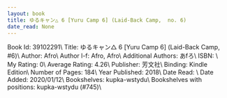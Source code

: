 ```yaml
---
layout: book
title: ゆるキャン△ 6 [Yuru Camp 6] (Laid-Back Camp,  no. 6)
date_read: None
---
```


Book Id: 39102291\ 
Title: ゆるキャン△ 6 [Yuru Camp 6] (Laid-Back Camp, #6)\ 
Author: Afro\ 
Author l-f: Afro, Afro\ 
Additional Authors: あfろ\ 
ISBN: \ 
My Rating: 0\ 
Average Rating: 4.26\ 
Publisher: 芳文社\ 
Binding: Kindle Edition\ 
Number of Pages: 184\ 
Year Published: 2018\ 
Date Read: \ 
Date Added: 2020/01/12\ 
Bookshelves: kupka-wstydu\ 
Bookshelves with positions: kupka-wstydu (#745)\ 

